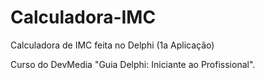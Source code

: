 # Calculadora-IMC
Calculadora de IMC feita no Delphi (1a Aplicação)


Curso do DevMedia "Guia Delphi: Iniciante ao Profissional".
